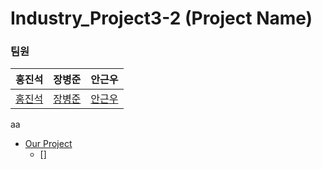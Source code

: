 # Industry_Project3-2 (Project Name)

### 팀원 
|홍진석|장병준|안근우|
|---|---|---|
|[홍진석](https://github.com/Hong-JinSuk)|[장병준](https://github.com/ID)|[안근우](https://github.com/ID)|

aa
* [Our Project](#-OurProject)
  * []
